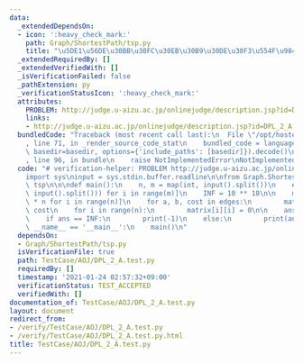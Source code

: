 ```yaml
---
data:
  _extendedDependsOn:
  - icon: ':heavy_check_mark:'
    path: Graph/ShortestPath/tsp.py
    title: "\u5DE1\u56DE\u30BB\u30FC\u30EB\u30B9\u30DE\u30F3\u554F\u984C"
  _extendedRequiredBy: []
  _extendedVerifiedWith: []
  _isVerificationFailed: false
  _pathExtension: py
  _verificationStatusIcon: ':heavy_check_mark:'
  attributes:
    PROBLEM: http://judge.u-aizu.ac.jp/onlinejudge/description.jsp?id=DPL_2_A
    links:
    - http://judge.u-aizu.ac.jp/onlinejudge/description.jsp?id=DPL_2_A
  bundledCode: "Traceback (most recent call last):\n  File \"/opt/hostedtoolcache/Python/3.9.6/x64/lib/python3.9/site-packages/onlinejudge_verify/documentation/build.py\"\
    , line 71, in _render_source_code_stat\n    bundled_code = language.bundle(stat.path,\
    \ basedir=basedir, options={'include_paths': [basedir]}).decode()\n  File \"/opt/hostedtoolcache/Python/3.9.6/x64/lib/python3.9/site-packages/onlinejudge_verify/languages/python.py\"\
    , line 96, in bundle\n    raise NotImplementedError\nNotImplementedError\n"
  code: "# verification-helper: PROBLEM http://judge.u-aizu.ac.jp/onlinejudge/description.jsp?id=DPL_2_A\n\
    import sys\ninput = sys.stdin.buffer.readline\n\nfrom Graph.ShortestPath.tsp import\
    \ tsp\n\n\ndef main():\n    n, m = map(int, input().split())\n    edges = [list(map(int,\
    \ input().split())) for i in range(m)]\n    INF = 10 ** 18\n\n    matrix = [[INF]\
    \ * n for i in range(n)]\n    for a, b, cost in edges:\n        matrix[a][b] =\
    \ cost\n    for i in range(n):\n        matrix[i][i] = 0\n\n    ans, path = tsp(matrix)\n\
    \    if ans == INF:\n        print(-1)\n    else:\n        print(ans)\n\n\nif\
    \ __name__ == '__main__':\n    main()\n"
  dependsOn:
  - Graph/ShortestPath/tsp.py
  isVerificationFile: true
  path: TestCase/AOJ/DPL_2_A.test.py
  requiredBy: []
  timestamp: '2021-01-24 02:57:32+09:00'
  verificationStatus: TEST_ACCEPTED
  verifiedWith: []
documentation_of: TestCase/AOJ/DPL_2_A.test.py
layout: document
redirect_from:
- /verify/TestCase/AOJ/DPL_2_A.test.py
- /verify/TestCase/AOJ/DPL_2_A.test.py.html
title: TestCase/AOJ/DPL_2_A.test.py
---
```

